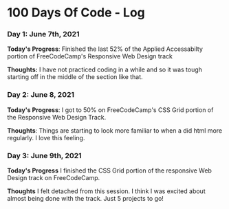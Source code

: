 # 100 Days Of Code - Log

### Day 1: June 7th, 2021 

**Today's Progress**: Finished the last 52% of the Applied Accessabilty portion of FreeCodeCamp's Responsive Web Design track

**Thoughts:** I have not practiced coding in a while and so it was tough starting off in the middle of the section like that.


### Day 2: June 8, 2021 

**Today's Progress**: I got to 50% on FreeCodeCamp's CSS Grid portion of the Responsive Web Design Track. 

**Thoughts**: Things are starting to look more familiar to when a did html more regularly. I love this feeling.

### Day 3: June 9th, 2021

**Today's Progress** 
I finished the CSS Grid portion of the responsive Web Design track on FreeCodeCamp.

**Thoughts**
I felt detached from this session. I think I was excited about almost being done with the track. Just 5 projects to go!